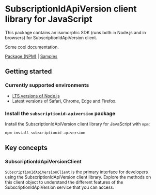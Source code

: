 # SubscriptionIdApiVersion client library for JavaScript

This package contains an isomorphic SDK (runs both in Node.js and in browsers) for SubscriptionIdApiVersion client.

Some cool documentation.

[Package (NPM)](https://www.npmjs.com/package/subscriptionid-apiversion) |
[Samples](https://github.com/Azure-Samples/azure-samples-js-management)

## Getting started

### Currently supported environments

- [LTS versions of Node.js](https://nodejs.org/about/releases/)
- Latest versions of Safari, Chrome, Edge and Firefox.


### Install the `subscriptionid-apiversion` package

Install the SubscriptionIdApiVersion client library for JavaScript with `npm`:

```bash
npm install subscriptionid-apiversion
```


## Key concepts

### SubscriptionIdApiVersionClient

`SubscriptionIdApiVersionClient` is the primary interface for developers using the SubscriptionIdApiVersion client library. Explore the methods on this client object to understand the different features of the SubscriptionIdApiVersion service that you can access.

